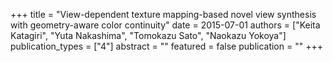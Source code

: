 +++
title = "View-dependent texture mapping-based novel view synthesis with geometry-aware color continuity"
date = 2015-07-01
authors = ["Keita Katagiri", "Yuta Nakashima", "Tomokazu Sato", "Naokazu Yokoya"]
publication_types = ["4"]
abstract = ""
featured = false
publication = ""
+++

